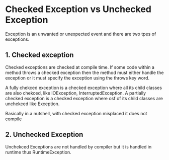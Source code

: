 # Checked Exception vs Unchecked Exception

Exception is an unwanted or unexpected event and there are two tpes of exceptions.

## 1. Checked exception

Checked exceptions are checked at compile time. If some code within a method throws a checked exception then the method must either handle the exception or it must specify the exception using the throws key word.

A fully chekced exception is a checked exception where all its child classes are also chekced, like IOException, InterruptedException. A partially checked exception is a checked exception where osf of its child classes are unchekced like Exception.

Basically in a nutshell, with checked exception misplaced it does not compile


## 2. Unchecked Exception

Unchekced Exceptions are not handled by compiler but it is handled in runtime thus RuntimeException.
